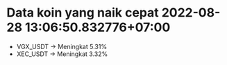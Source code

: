 # Data koin yang naik cepat 2022-08-28 13:06:50.832776+07:00

* VGX_USDT -> Meningkat 5.31%
* XEC_USDT -> Meningkat 3.32%
